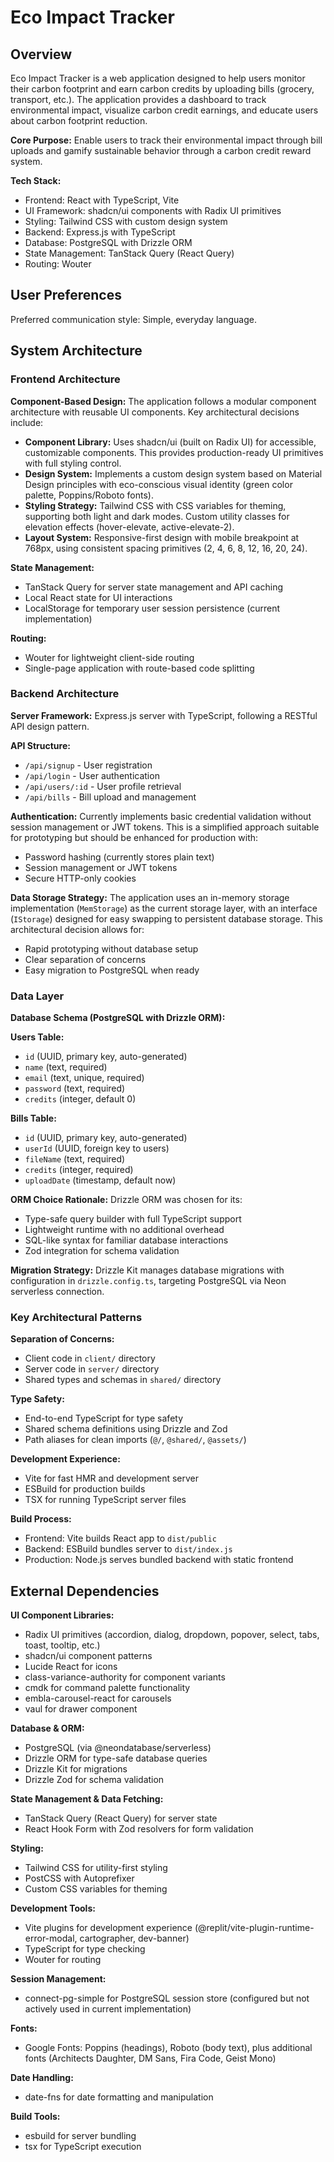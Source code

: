 # Eco Impact Tracker

## Overview

Eco Impact Tracker is a web application designed to help users monitor their carbon footprint and earn carbon credits by uploading bills (grocery, transport, etc.). The application provides a dashboard to track environmental impact, visualize carbon credit earnings, and educate users about carbon footprint reduction.

**Core Purpose:** Enable users to track their environmental impact through bill uploads and gamify sustainable behavior through a carbon credit reward system.

**Tech Stack:**
- Frontend: React with TypeScript, Vite
- UI Framework: shadcn/ui components with Radix UI primitives
- Styling: Tailwind CSS with custom design system
- Backend: Express.js with TypeScript
- Database: PostgreSQL with Drizzle ORM
- State Management: TanStack Query (React Query)
- Routing: Wouter

## User Preferences

Preferred communication style: Simple, everyday language.

## System Architecture

### Frontend Architecture

**Component-Based Design:**
The application follows a modular component architecture with reusable UI components. Key architectural decisions include:

- **Component Library:** Uses shadcn/ui (built on Radix UI) for accessible, customizable components. This provides production-ready UI primitives with full styling control.
- **Design System:** Implements a custom design system based on Material Design principles with eco-conscious visual identity (green color palette, Poppins/Roboto fonts).
- **Styling Strategy:** Tailwind CSS with CSS variables for theming, supporting both light and dark modes. Custom utility classes for elevation effects (hover-elevate, active-elevate-2).
- **Layout System:** Responsive-first design with mobile breakpoint at 768px, using consistent spacing primitives (2, 4, 6, 8, 12, 16, 20, 24).

**State Management:**
- TanStack Query for server state management and API caching
- Local React state for UI interactions
- LocalStorage for temporary user session persistence (current implementation)

**Routing:**
- Wouter for lightweight client-side routing
- Single-page application with route-based code splitting

### Backend Architecture

**Server Framework:**
Express.js server with TypeScript, following a RESTful API design pattern.

**API Structure:**
- `/api/signup` - User registration
- `/api/login` - User authentication
- `/api/users/:id` - User profile retrieval
- `/api/bills` - Bill upload and management

**Authentication:**
Currently implements basic credential validation without session management or JWT tokens. This is a simplified approach suitable for prototyping but should be enhanced for production with:
- Password hashing (currently stores plain text)
- Session management or JWT tokens
- Secure HTTP-only cookies

**Data Storage Strategy:**
The application uses an in-memory storage implementation (`MemStorage`) as the current storage layer, with an interface (`IStorage`) designed for easy swapping to persistent database storage. This architectural decision allows for:
- Rapid prototyping without database setup
- Clear separation of concerns
- Easy migration to PostgreSQL when ready

### Data Layer

**Database Schema (PostgreSQL with Drizzle ORM):**

**Users Table:**
- `id` (UUID, primary key, auto-generated)
- `name` (text, required)
- `email` (text, unique, required)
- `password` (text, required)
- `credits` (integer, default 0)

**Bills Table:**
- `id` (UUID, primary key, auto-generated)
- `userId` (UUID, foreign key to users)
- `fileName` (text, required)
- `credits` (integer, required)
- `uploadDate` (timestamp, default now)

**ORM Choice Rationale:**
Drizzle ORM was chosen for its:
- Type-safe query builder with full TypeScript support
- Lightweight runtime with no additional overhead
- SQL-like syntax for familiar database interactions
- Zod integration for schema validation

**Migration Strategy:**
Drizzle Kit manages database migrations with configuration in `drizzle.config.ts`, targeting PostgreSQL via Neon serverless connection.

### Key Architectural Patterns

**Separation of Concerns:**
- Client code in `client/` directory
- Server code in `server/` directory
- Shared types and schemas in `shared/` directory

**Type Safety:**
- End-to-end TypeScript for type safety
- Shared schema definitions using Drizzle and Zod
- Path aliases for clean imports (`@/`, `@shared/`, `@assets/`)

**Development Experience:**
- Vite for fast HMR and development server
- ESBuild for production builds
- TSX for running TypeScript server files

**Build Process:**
- Frontend: Vite builds React app to `dist/public`
- Backend: ESBuild bundles server to `dist/index.js`
- Production: Node.js serves bundled backend with static frontend

## External Dependencies

**UI Component Libraries:**
- Radix UI primitives (accordion, dialog, dropdown, popover, select, tabs, toast, tooltip, etc.)
- shadcn/ui component patterns
- Lucide React for icons
- class-variance-authority for component variants
- cmdk for command palette functionality
- embla-carousel-react for carousels
- vaul for drawer component

**Database & ORM:**
- PostgreSQL (via @neondatabase/serverless)
- Drizzle ORM for type-safe database queries
- Drizzle Kit for migrations
- Drizzle Zod for schema validation

**State Management & Data Fetching:**
- TanStack Query (React Query) for server state
- React Hook Form with Zod resolvers for form validation

**Styling:**
- Tailwind CSS for utility-first styling
- PostCSS with Autoprefixer
- Custom CSS variables for theming

**Development Tools:**
- Vite plugins for development experience (@replit/vite-plugin-runtime-error-modal, cartographer, dev-banner)
- TypeScript for type checking
- Wouter for routing

**Session Management:**
- connect-pg-simple for PostgreSQL session store (configured but not actively used in current implementation)

**Fonts:**
- Google Fonts: Poppins (headings), Roboto (body text), plus additional fonts (Architects Daughter, DM Sans, Fira Code, Geist Mono)

**Date Handling:**
- date-fns for date formatting and manipulation

**Build Tools:**
- esbuild for server bundling
- tsx for TypeScript execution